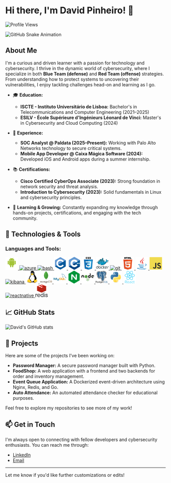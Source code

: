 # Hi there, I'm David Pinheiro! 👋

![Profile Views](https://komarev.com/ghpvc/?username=alarmant0&color=blue)

![GitHub Snake Animation](https://github.com/alarmant0/alarmant0/blob/output/github-contribution-grid-snake.svg)

## About Me

I'm a curious and driven learner with a passion for technology and cybersecurity. I thrive in the dynamic world of cybersecurity, where I specialize in both **Blue Team (defense)** and **Red Team (offense)** strategies. From understanding how to protect systems to uncovering their vulnerabilities, I enjoy tackling challenges head-on and learning as I go.

- 🎓 **Education:**  
  - **ISCTE - Instituto Universitário de Lisboa:** Bachelor's in Telecommunications and Computer Engineering (2021–2025)  
  - **ESILV - École Supérieure d'Ingénieurs Léonard de Vinci:** Master's in Cybersecurity and Cloud Computing (2024)  

- 💼 **Experience:**  
  - **SOC Analyst @ Paldata (2025–Present):** Working with Palo Alto Networks technology to secure critical systems.  
  - **Mobile App Developer @ Caixa Mágica Software (2024):** Developed iOS and Android apps during a summer internship.  

- 📚 **Certifications:**  
  - **Cisco Certified CyberOps Associate (2023):** Strong foundation in network security and threat analysis.  
  - **Introduction to Cybersecurity (2023):** Solid fundamentals in Linux and cybersecurity principles.  

- 🤝 **Learning & Growing:** Constantly expanding my knowledge through hands-on projects, certifications, and engaging with the tech community.

## 🔧 Technologies & Tools
<h3 align="left">Languages and Tools:</h3>
<p align="left"> <a href="https://developer.android.com" target="_blank" rel="noreferrer"> <img src="https://raw.githubusercontent.com/devicons/devicon/master/icons/android/android-original-wordmark.svg" alt="android" width="40" height="40"/> </a> <a href="https://azure.microsoft.com/en-in/" target="_blank" rel="noreferrer"> <img src="https://www.vectorlogo.zone/logos/microsoft_azure/microsoft_azure-icon.svg" alt="azure" width="40" height="40"/> </a> <a href="https://www.gnu.org/software/bash/" target="_blank" rel="noreferrer"> <img src="https://www.vectorlogo.zone/logos/gnu_bash/gnu_bash-icon.svg" alt="bash" width="40" height="40"/> </a> <a href="https://www.cprogramming.com/" target="_blank" rel="noreferrer"> <img src="https://raw.githubusercontent.com/devicons/devicon/master/icons/c/c-original.svg" alt="c" width="40" height="40"/> </a> <a href="https://www.w3schools.com/cpp/" target="_blank" rel="noreferrer"> <img src="https://raw.githubusercontent.com/devicons/devicon/master/icons/cplusplus/cplusplus-original.svg" alt="cplusplus" width="40" height="40"/> </a> <a href="https://www.w3schools.com/css/" target="_blank" rel="noreferrer"> <img src="https://raw.githubusercontent.com/devicons/devicon/master/icons/css3/css3-original-wordmark.svg" alt="css3" width="40" height="40"/> </a> <a href="https://www.docker.com/" target="_blank" rel="noreferrer"> <img src="https://raw.githubusercontent.com/devicons/devicon/master/icons/docker/docker-original-wordmark.svg" alt="docker" width="40" height="40"/> </a> <a href="https://git-scm.com/" target="_blank" rel="noreferrer"> <img src="https://www.vectorlogo.zone/logos/git-scm/git-scm-icon.svg" alt="git" width="40" height="40"/> </a> <a href="https://www.w3.org/html/" target="_blank" rel="noreferrer"> <img src="https://raw.githubusercontent.com/devicons/devicon/master/icons/html5/html5-original-wordmark.svg" alt="html5" width="40" height="40"/> </a> <a href="https://www.java.com" target="_blank" rel="noreferrer"> <img src="https://raw.githubusercontent.com/devicons/devicon/master/icons/java/java-original.svg" alt="java" width="40" height="40"/> </a> <a href="https://developer.mozilla.org/en-US/docs/Web/JavaScript" target="_blank" rel="noreferrer"> <img src="https://raw.githubusercontent.com/devicons/devicon/master/icons/javascript/javascript-original.svg" alt="javascript" width="40" height="40"/> </a> <a href="https://www.elastic.co/kibana" target="_blank" rel="noreferrer"> <img src="https://www.vectorlogo.zone/logos/elasticco_kibana/elasticco_kibana-icon.svg" alt="kibana" width="40" height="40"/> </a> <a href="https://www.linux.org/" target="_blank" rel="noreferrer"> <img src="https://raw.githubusercontent.com/devicons/devicon/master/icons/linux/linux-original.svg" alt="linux" width="40" height="40"/> </a> <a href="https://www.mongodb.com/" target="_blank" rel="noreferrer"> <img src="https://raw.githubusercontent.com/devicons/devicon/master/icons/mongodb/mongodb-original-wordmark.svg" alt="mongodb" width="40" height="40"/> </a> <a href="https://www.mysql.com/" target="_blank" rel="noreferrer"> <img src="https://raw.githubusercontent.com/devicons/devicon/master/icons/mysql/mysql-original-wordmark.svg" alt="mysql" width="40" height="40"/> </a> <a href="https://www.nginx.com" target="_blank" rel="noreferrer"> <img src="https://raw.githubusercontent.com/devicons/devicon/master/icons/nginx/nginx-original.svg" alt="nginx" width="40" height="40"/> </a> <a href="https://nodejs.org" target="_blank" rel="noreferrer"> <img src="https://raw.githubusercontent.com/devicons/devicon/master/icons/nodejs/nodejs-original-wordmark.svg" alt="nodejs" width="40" height="40"/> </a> <a href="https://www.postgresql.org" target="_blank" rel="noreferrer"> <img src="https://raw.githubusercontent.com/devicons/devicon/master/icons/postgresql/postgresql-original-wordmark.svg" alt="postgresql" width="40" height="40"/> </a> <a href="https://www.python.org" target="_blank" rel="noreferrer"> <img src="https://raw.githubusercontent.com/devicons/devicon/master/icons/python/python-original.svg" alt="python" width="40" height="40"/> </a> <a href="https://reactjs.org/" target="_blank" rel="noreferrer"> <img src="https://raw.githubusercontent.com/devicons/devicon/master/icons/react/react-original-wordmark.svg" alt="react" width="40" height="40"/> </a> <a href="https://reactnative.dev/" target="_blank" rel="noreferrer"> <img src="https://reactnative.dev/img/header_logo.svg" alt="reactnative" width="40" height="40"/> </a> <a href="https://redis.io" target="_blank" rel="noreferrer"> <img src="https://raw.githubusercontent.com/devicons/devicon/master/icons/redis/redis-original-wordmark.svg" alt="redis" width="40" height="40"/> </a> </p>

## 📈 GitHub Stats

![David's GitHub stats](https://github-readme-stats.vercel.app/api?username=alarmant0&show_icons=true&theme=radical)

## 🚀 Projects

Here are some of the projects I've been working on:

- **Password Manager:** A secure password manager built with Python.  
- **FoodShop:** A web application with a frontend and two backends for order and inventory management.  
- **Event Queue Application:** A Dockerized event-driven architecture using Nginx, Redis, and Go.  
- **Auto Attendance:** An automated attendance checker for educational purposes.  

Feel free to explore my repositories to see more of my work!

## 📫 Get in Touch

I'm always open to connecting with fellow developers and cybersecurity enthusiasts. You can reach me through:

- [LinkedIn](https://www.linkedin.com/in/david-pinheiro-alarmant0)  
- [Email](mailto:your.email@example.com)  

---

Let me know if you'd like further customizations or edits!
